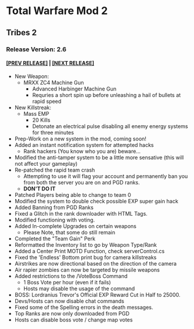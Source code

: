 # Total Warfare Mod 2
## Tribes 2
### Release Version: 2.6
#### [[PREV RELEASE]](2.5.md) | [[NEXT RELEASE]](2.7.md)
* New Weapon:
  * MRXX ZC4 Machine Gun
    * Advanced Harbinger Machine Gun
	* Requries a short spin up before unleashing a hail of bullets at rapid speed
* New Killstreak:
  * Mass EMP 
    * 20 Kills
	* Detonate an electrical pulse disabling all enemy energy systems for three minutes
* Prep-Work on a new system in the mod, coming soon!
* Added an instant notification system for attempted hacks
  * Rank hackers (You know who you are) beware...
* Modified the anti-tamper system to be a little more sensative (this will not affect your gameplay)
* Re-patched the rapid team crash
  * Attempting to use it will flag your account and permanently ban you from both the server you are on and PGD ranks.
  * **DON'T DO IT**
* Patched Players being able to change to team 0
* Modified the system to double check possible EXP super gain hack
* Added Banning from PGD Ranks
* Fixed a Glitch in the rank downloader with HTML Tags.
* Modified functioning with voting.
* Added In-complete Upgrades on certain weapons
  * Please Note, that some do still remain
* Completed the "Team Gain" Perk
* Reformatted the Inventory list to go by Weapon Type/Rank
* Added a Center Print MOTD Function, check serverControl.cs
* Fixed the 'Endless' Bottom print bug for camera killstreaks
* Airstrikes are now directional based on the direction of the camera
* Air rapier zombies can now be targeted by missile weapons
* Added restrictions to the /VoteBoss Command
  * 1 Boss Vote per hour (even if it fails)
  * Hosts may disable the usage of the command
* BOSS: Lordranius Trevor's Official EXP Reward Cut in Half to 25000.
* Devs/Hosts can now disable chat commands
* Fixed some of the Spelling errors in the death messages.
* Top Ranks are now only downloaded from PGD
* Hosts can disable boss vote / change map votes